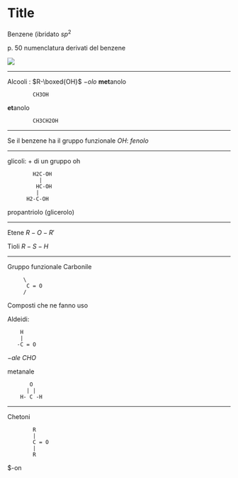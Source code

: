 # Title

Benzene (ibridato $sp^2$


p. 50 numenclatura derivati del benzene



![](https://i.imgur.com/wCWrkl0.jpg)


---

Alcooli : $R-\boxed{OH}$
$-olo$
**met**anolo

			CH3OH
**et**anolo

			CH3CH2OH


---
Se il benzene ha il gruppo funzionale $OH$: $fenolo$


---

glicoli: + di un gruppo oh


			H2C-OH
			  |
			 HC-OH
			 |
		  H2-C-OH
propantriolo (glicerolo)


---

Etene $R-O-R'$

Tioli $R-S-H$

---
Gruppo funzionale
Carbonile

		 \
		  C = O
		 /





Composti che ne fanno uso

Aldeidi:

		H
		|
 	   -C = O
$-ale$
$CHO$


metanale
		   
		   O 
		  | | 
		H- C -H

---

Chetoni


			R
			|
			C = O
			|
			R

$-on
<!--stackedit_data:
eyJoaXN0b3J5IjpbMTQ1MTU3NjI5MywtODM2MzE0ODY5LDU2Nz
QzNzQxMSwtMjY2MjAyOTg2LDQxNDE4NjQwNV19
-->